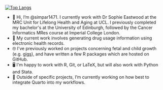 [![Top Langs](https://github-readme-stats.vercel.app/api/top-langs/?username=simpar1471&theme=highcontrast&layout=compact)](https://github.com/anuraghazra/github-readme-stats)
- 👋 Hi, I’m @simpar1471. I currently work with Dr Sophie Eastwood at the MRC Unit for Lifelong Health and Aging at UCL. I previously completed my bachelor's at the University of Edinburgh, followed by the Cancer Informatics MRes course at Imperial College London.
- 🤔 My current work involves generating drug usage information using electronic health records.
- 🤓 I've previously worked on projects concerning fetal and child growth (e.g. [gigs](https://www.github.com/lshtm-gigs/gigs/)), and have written a few R packages which are hosted on GitHub.
- 🖥️ I'm happy to work with R, Git, or LaTeX, but will also work with Python and Stata.
- 🌱 Outside of specific projects, I’m currently working on how best to integrate Quarto into my workflows.

<!---
simpar1471/simpar1471 is a ✨ special ✨ repository because its `README.md` (this file) appears on your GitHub profile.
You can click the Preview link to take a look at your changes.
--->
